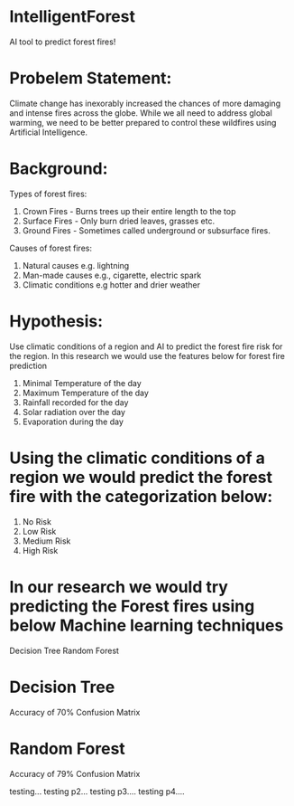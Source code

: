 # IntelligentForest
AI tool to predict forest fires! 

# Probelem Statement: 
Climate change has inexorably increased the chances of more damaging and intense fires across the globe. While we all need to address global warming, we need to be better prepared to control these wildfires using Artificial Intelligence.

# Background: 
Types of forest fires: 
1. Crown Fires - Burns trees up their entire length to the top
2. Surface Fires - Only burn dried leaves, grasses etc.
3. Ground Fires - Sometimes called underground or subsurface fires.

Causes of forest fires: 
1. Natural causes e.g. lightning
2. Man-made causes e.g., cigarette, electric spark
3. Climatic conditions e.g hotter and drier weather

# Hypothesis: 
Use climatic conditions of a region and AI to predict the forest fire risk for the region. In this research we would use the features below for forest fire prediction
1. Minimal Temperature of the day
2. Maximum Temperature of the day
3. Rainfall recorded for the day
4. Solar radiation over the day
5. Evaporation during the day

# Using the climatic conditions of a region we would predict the forest fire with the categorization below:
1. No Risk
2. Low Risk
3. Medium Risk
4. High Risk

# In our research we would try predicting the Forest fires using below Machine learning techniques
Decision Tree
Random Forest

# Decision Tree 
Accuracy of 70%
Confusion Matrix

# Random Forest 
Accuracy of 79%
Confusion Matrix 

testing...
testing p2...
testing p3....
testing p4....



